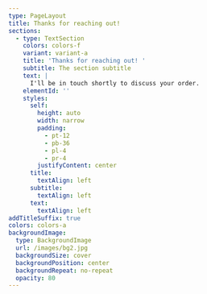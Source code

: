 ```yaml
---
type: PageLayout
title: Thanks for reaching out!
sections:
  - type: TextSection
    colors: colors-f
    variant: variant-a
    title: 'Thanks for reaching out! '
    subtitle: The section subtitle
    text: |
      I'll be in touch shortly to discuss your order.
    elementId: ''
    styles:
      self:
        height: auto
        width: narrow
        padding:
          - pt-12
          - pb-36
          - pl-4
          - pr-4
        justifyContent: center
      title:
        textAlign: left
      subtitle:
        textAlign: left
      text:
        textAlign: left
addTitleSuffix: true
colors: colors-a
backgroundImage:
  type: BackgroundImage
  url: /images/bg2.jpg
  backgroundSize: cover
  backgroundPosition: center
  backgroundRepeat: no-repeat
  opacity: 80
---
```

